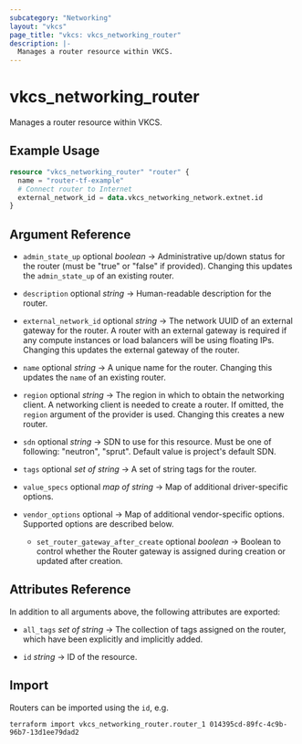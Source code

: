 ```yaml
---
subcategory: "Networking"
layout: "vkcs"
page_title: "vkcs: vkcs_networking_router"
description: |-
  Manages a router resource within VKCS.
---
```


# vkcs_networking_router

Manages a router resource within VKCS.

## Example Usage
```terraform
resource "vkcs_networking_router" "router" {
  name = "router-tf-example"
  # Connect router to Internet
  external_network_id = data.vkcs_networking_network.extnet.id
}
```

## Argument Reference
- `admin_state_up` optional *boolean* &rarr;  Administrative up/down status for the router (must be "true" or "false" if provided). Changing this updates the `admin_state_up` of an existing router.

- `description` optional *string* &rarr;  Human-readable description for the router.

- `external_network_id` optional *string* &rarr;  The network UUID of an external gateway for the router. A router with an external gateway is required if any compute instances or load balancers will be using floating IPs. Changing this updates the external gateway of the router.

- `name` optional *string* &rarr;  A unique name for the router. Changing this updates the `name` of an existing router.

- `region` optional *string* &rarr;  The region in which to obtain the networking client. A networking client is needed to create a router. If omitted, the `region` argument of the provider is used. Changing this creates a new router.

- `sdn` optional *string* &rarr;  SDN to use for this resource. Must be one of following: "neutron", "sprut". Default value is project's default SDN.

- `tags` optional *set of* *string* &rarr;  A set of string tags for the router.

- `value_specs` optional *map of* *string* &rarr;  Map of additional driver-specific options.

- `vendor_options` optional &rarr;  Map of additional vendor-specific options. Supported options are described below.
  - `set_router_gateway_after_create` optional *boolean* &rarr;  Boolean to control whether the Router gateway is assigned during creation or updated after creation.


## Attributes Reference
In addition to all arguments above, the following attributes are exported:
- `all_tags` *set of* *string* &rarr;  The collection of tags assigned on the router, which have been explicitly and implicitly added.

- `id` *string* &rarr;  ID of the resource.



## Import

Routers can be imported using the `id`, e.g.

```shell
terraform import vkcs_networking_router.router_1 014395cd-89fc-4c9b-96b7-13d1ee79dad2
```
